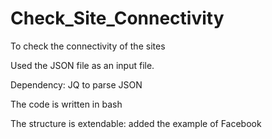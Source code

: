 # Check_Site_Connectivity
To check the connectivity of the sites

Used the JSON file as an input file.

Dependency: JQ to parse JSON

The code is written in bash

The structure is extendable: added the example of Facebook
